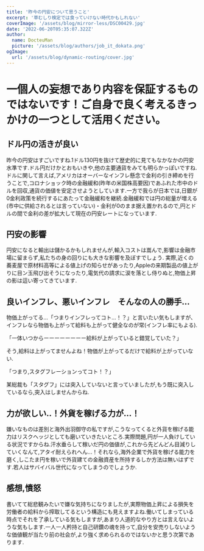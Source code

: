 ```yaml
---
title: '昨今の円安について思うこと'
excerpt: '草むしり検定では食っていけない時代かもしれない'
coverImage: '/assets/blog/mirror-less/DSC00429.jpg'
date: '2022-06-20T05:35:07.322Z'
author:
  name: DocteuMan
  picture: '/assets/blog/authors/job_it_dokata.png'
ogImage:
  url: '/assets/blog/dynamic-routing/cover.jpg'
---
```


# 一個人の妄想であり内容を保証するものではないです！ご自身で良く考えるきっかけの一つとして活用ください。

## ドル円の活きが良い
昨今の円安はすごいですね.1ドル130円を抜けて歴史的に見てもなかなかの円安水準です.ドル円だけかとおもいきや,他の主要通貨をみても明らかっぽいですね.
ドルに関して言えば,アメリカはオーバーなインフレ懸念で金利の引き締めを行うことで,コロナショック時の金融緩和(昨年の米国株高要因)であふれた市中のドルを回収,通貨の価値を安定させようとしています.一方で我らが日本では,日銀が0金利政策を続行するにあたって金融緩和を継続.金融緩和では円の総量が増える(市中に供給されるとは言っていない)・金利が0のまま据え置かれるので,円とドルの間で金利の差が拡大して現在の円安レートになっています.

## 円安の影響
円安になると輸出は儲かるかもしれませんが,輸入コストは嵩んで,影響は金融市場に留まらず,私たちの身の回りにも大きな影響を及ぼすでしょう.
実際,近くの蕎麦屋で原材料高等による値上げの知らせがあったり,Appleの来期製品の値上がりに目ン玉飛び出そうになったり,電気代の請求に涙を落とし侍りぬと,物価上昇の影は這い寄ってきています.

## 良いインフレ、悪いインフレ　そんなの人の勝手...
物価上がってる...「つまりインフレってコト...！？」と言いたい気もしますが、インフレなら物価も上がって給料も上がって健全なのが常(インフレ率にもよる).

「一体いつからーーーーーーーー給料が上がっていると錯覚していた？」

そう,給料は上がってませんよね！物価が上がってるだけで給料が上がっていない.

「つまり,スタグフレーションってコト！？」

某総裁も「スタグフ」には突入していないと言っていましたが,もう既に突入しているなら,突入はしませんからね.

## 力が欲しい..！外貨を稼げる力が...！
嫌いなものは差別と海外出羽御守の私ですが,こうなってくると外貨を稼げる能力はリスクヘッジとしても磨いていきたいところ.実際問題,円が一人負けしている状況ですからね.汗水垂らして稼いだ円の価値が,これから先どんどん目減りしていくなんて,アタイ耐えられへん...！それなら,海外企業で外貨を稼げる能力を磨く,しこたま円を稼いで外貨建ての金融資産を所持するしか方法は無いはずです.若人はサバイバル世代になってしまうのでしょうか.

## 感想,憤怒
書いてて総悲観みたいで嫌な気持ちになりましたが,実際物価上昇による損失を労働者の給料から搾取してるという構造にも見えますよね.働いてしまっている時点でそれを了承している気もしますが,あまり人道的なやり方とは言えないような気もします.一人一人矜持と自己研鑽の魂を持って,自分を安売りしないような価値観が当たり前の社会が,より強く求められるのではないかと思う次第であります.